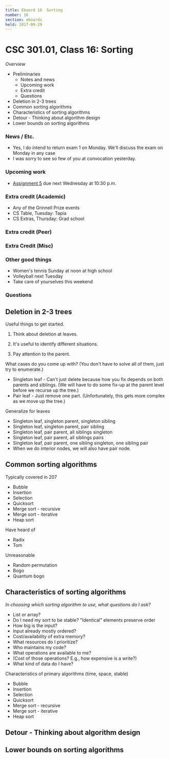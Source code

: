 ```yaml
---
title: Eboard 16  Sorting
number: 16
section: eboards
held: 2017-09-29
---
```

CSC 301.01, Class 16:  Sorting
==============================

_Overview_

* Preliminaries
    * Notes and news
    * Upcoming work
    * Extra credit
    * Questions
* Deletion in 2-3 trees
* Common sorting algorithms
* Characteristics of sorting algorithms
* Detour - Thinking about algorithm design
* Lower bounds on sorting algorithms

### News / Etc.

* Yes, I do intend to return exam 1 on Monday.  We'll discuss the exam
  on Monday in any case
* I was sorry to see so few of you at convocation yesterday.

### Upcoming work

* [Assignment 5](../assignments/assignment05) due next Wednesday at 10:30 p.m.

### Extra credit (Academic)

* Any of the Grinnell Prize events
* CS Table, Tuesday: Tapia
* CS Extras, Thursday: Grad school

### Extra credit (Peer)

### Extra Credit (Misc)

### Other good things

* Women's tennis Sunday at noon at high school
* Volleyball next Tuesday
* Take care of yourselves this weekend

### Questions

Deletion in 2-3 trees
---------------------

Useful things to get started.

1. Think about deletion at leaves.

2. It's useful to identify different situations.

3. Pay attention to the parent.

What cases do you come up with?  (You don't have to solve all of them,
just try to enumerate.)

* Singleton leaf - Can't just delete because how you fix depends
  on both parents and siblings.  (We will have to do some fix-up at
  the parent level before we recurse up the tree.)
* Pair leaf - Just remove one part.  (Unfortunately, this gets more complex
  as we move up the tree.)

Generalize for leaves

* Singleton leaf, singleton parent, singleton sibling
* Singleton leaf, singleton parent, pair sibling
* Singleton leaf, pair parent, all siblings singleton
* Singleton leaf, pair parent, all siblings pairs
* Singleton leaf, pair parent, one sibling singleton, one sibling pair
* When we do interior nodes, we will also have pair node.

Common sorting algorithms
-------------------------

Typically covered in 207

* Bubble
* Insertion
* Selection
* Quicksort
* Merge sort - recursive
* Merge sort - iterative
* Heap sort

Have heard of

* Radix
* Tom

Unreasonable

* Random permutation 
* Bogo
* Quantum bogo

Characteristics of sorting algorithms
-------------------------------------

_In choosing which sorting algorithm to use, what questions do I ask?_

* List or array?
* Do I need my sort to be stable?  "Identical" elements preserve order
* How big is the input?
* Input already mostly ordered?
* Cost/availability of extra memory?
* What resources do I prioritize?
* Who maintains my code?
* What operations are available to me?
* (Cost of those operations?  E.g., how expensive is a write?)
* What kind of data do I have?

Characteristics of primary algorithms (time, space, stable)

* Bubble
* Insertion
* Selection
* Quicksort
* Merge sort - recursive
* Merge sort - iterative
* Heap sort

Detour - Thinking about algorithm design
----------------------------------------

Lower bounds on sorting algorithms
----------------------------------

